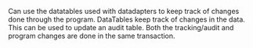 Can use the datatables used with datadapters to keep track of changes done through the program.  DataTables keep track of changes in the data.  This can be used to update an audit table.  Both the tracking/audit and program changes are done in the same transaction.